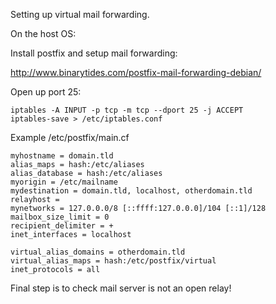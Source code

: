 Setting up virtual mail forwarding.

On the host OS:

Install postfix and setup mail forwarding:

http://www.binarytides.com/postfix-mail-forwarding-debian/

Open up port 25:

```
iptables -A INPUT -p tcp -m tcp --dport 25 -j ACCEPT
iptables-save > /etc/iptables.conf
```

Example /etc/postfix/main.cf

```
myhostname = domain.tld
alias_maps = hash:/etc/aliases
alias_database = hash:/etc/aliases
myorigin = /etc/mailname
mydestination = domain.tld, localhost, otherdomain.tld
relayhost = 
mynetworks = 127.0.0.0/8 [::ffff:127.0.0.0]/104 [::1]/128
mailbox_size_limit = 0
recipient_delimiter = +
inet_interfaces = localhost

virtual_alias_domains = otherdomain.tld
virtual_alias_maps = hash:/etc/postfix/virtual
inet_protocols = all
```

Final step is to check mail server is not an open relay!
